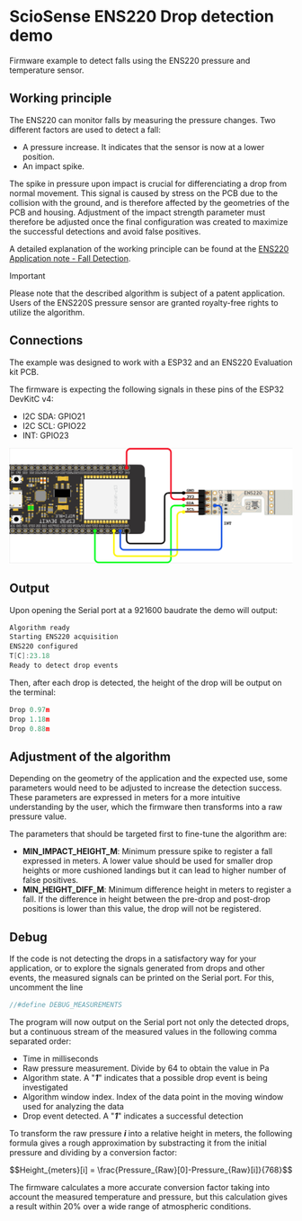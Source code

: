 # ScioSense ENS220 Drop detection demo
Firmware example to detect falls using the ENS220 pressure and temperature sensor.

## Working principle
The ENS220 can monitor falls by measuring the pressure changes. 
Two different factors are used to detect a fall: 
- A pressure increase. It indicates that the sensor is now at a lower position.
- An impact spike.

The spike in pressure upon impact is crucial for differenciating a drop from normal movement. This signal is caused by stress on the PCB due to the collision with the ground, and is therefore affected by the geometries of the PCB and housing. Adjustment of the impact strength parameter must therefore be adjusted once the final configuration was created to maximize the successful detections and avoid false positives.

A detailed explanation of the working principle can be found at the [ENS220 Application note - Fall Detection](https://www.sciosense.com/wp-content/uploads/2024/04/ENS220-Application-Note-Fall-Detection.pdf).
> [!IMPORTANT]
> Please note that the described algorithm is subject of a patent application. Users of the ENS220S pressure sensor are granted royalty-free rights to utilize the algorithm.

## Connections
The example was designed to work with a ESP32 and an ENS220 Evaluation kit PCB.

The firmware is expecting the following signals in these pins of the ESP32 DevKitC v4:
- I2C SDA: GPIO21
- I2C SCL: GPIO22
- INT: GPIO23

<img src="../../images/ens220_i2c+int_connections.png" width="1000">

## Output
Upon opening the Serial port at a 921600 baudrate the demo will output:
```c
Algorithm ready                                                                 
Starting ENS220 acquisition                                                     
ENS220 configured                                                               
T[C]:23.18                                                                      
Ready to detect drop events 
```
Then, after each drop is detected, the height of the drop will be output on the terminal:
```c
Drop 0.97m                                                                      
Drop 1.18m                                                                      
Drop 0.88m 
```
## Adjustment of the algorithm
Depending on the geometry of the application and the expected use, some parameters would need to be adjusted to increase the detection success. These parameters are expressed in meters for a more intuitive understanding by the user, which the firmware then transforms into a raw pressure value. 

The parameters that should be targeted first to fine-tune the algorithm are:
- **MIN_IMPACT_HEIGHT_M**: Minimum pressure spike to register a fall expressed in meters. A lower value should be used for smaller drop heights or more cushioned landings but it can lead to higher number of false positives.
- **MIN_HEIGHT_DIFF_M**: Minimum difference height in meters to register a fall. If the difference in height between the pre-drop and post-drop positions is lower than this value, the drop will not be registered.

## Debug

If the code is not detecting the drops in a satisfactory way for your application, or to explore the signals generated from drops and other events, the measured signals can be printed on the Serial port. For this, uncomment the line 
```c
//#define DEBUG_MEASUREMENTS
```
The program will now output on the Serial port not only the detected drops, but a continuous stream of the measured values in the following comma separated order:
- Time in milliseconds
- Raw pressure measurement. Divide by 64 to obtain the value in Pa
- Algorithm state. A "***1***" indicates that a possible drop event is being investigated
- Algorithm window index. Index of the data point in the moving window used for analyzing the data
- Drop event detected. A "***1***" indicates a successful detection

To transform the raw pressure ***i*** into a relative height in meters, the following formula gives a rough approximation by substracting it from the initial pressure and dividing by a conversion factor:
```math
Height_{meters}[i] = \frac{Pressure_{Raw}[0]-Pressure_{Raw}[i]}{768}
```
The firmware calculates a more accurate conversion factor taking into account the measured temperature and pressure, but this calculation gives a result within 20% over a wide range of atmospheric conditions.


